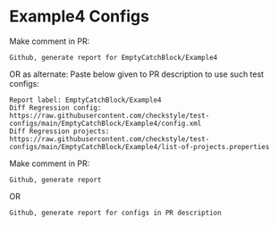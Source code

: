 # Example4 Configs
Make comment in PR:
```
Github, generate report for EmptyCatchBlock/Example4
```
OR as alternate:
Paste below given to PR description to use such test configs:
```
Report label: EmptyCatchBlock/Example4
Diff Regression config: https://raw.githubusercontent.com/checkstyle/test-configs/main/EmptyCatchBlock/Example4/config.xml
Diff Regression projects: https://raw.githubusercontent.com/checkstyle/test-configs/main/EmptyCatchBlock/Example4/list-of-projects.properties
```
Make comment in PR:
```
Github, generate report
```
OR
```
Github, generate report for configs in PR description
```

